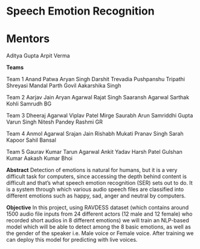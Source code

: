 # Speech Emotion Recognition

# Mentors 
Aditya Gupta
Arpit Verma

**Teams**

Team 1 
Anand Patwa
Aryan Singh
Darshit Trevadia
Pushpanshu Tripathi
Shreyasi Mandal
Parth Govil
Aakarshika Singh

Team 2
Aarjav Jain
Aryan Agarwal
Rajat Singh
Saaransh Agarwal
Sarthak Kohli
Samrudh BG

Team 3
Dheeraj Agarwal
Viplav Patel
Mirge Saurabh Arun
Samriddhi Gupta
Varun Singh
Nitesh Pandey
Rashmi GR

Team 4
Anmol Agarwal
Srajan Jain
Rishabh Mukati
Pranav Singh
Sarah Kapoor
Sahil Bansal

Team 5
Gaurav Kumar
Tarun Agarwal
Ankit Yadav
Harsh Patel
Gulshan Kumar
Aakash Kumar Bhoi

**Abstract**
Detection of emotions is natural for humans, but it is a very difficult task for computers, since accessing the depth behind content is difficult and that’s what speech emotion recognition (SER) sets out to do. It is a system through which various audio speech files are classified into different emotions such as happy, sad, anger and neutral by computers.

**Objective**
In this project, using RAVDESS dataset (which contains around 1500 audio file inputs from 24 different actors (12 male and 12 female) who recorded short audios in 8 different emotions) we will train an NLP-based model which will be able to detect among the 8 basic emotions, as well as the gender of the speaker i.e. Male voice or Female voice. After training we can deploy this model for predicting with live voices.





